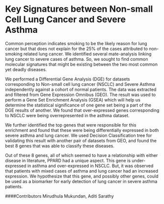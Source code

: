 # Key Signatures between Non-small Cell Lung Cancer and Severe Asthma


Common perception indicates smoking to be the likely reason for lung cancer but that does not explain for the 25% of the cases attributed to non-smoking related lung cancer. We identified several mate-analysis linking lung cancer to severe cases of asthma. So, we sought to find common molecular signatures that might be existing between the two most common yet deadly diseases. 

We performed a Differential Gene Analysis (DGE) for datasets corresponding to Non-small cell lung cancer (NSCLC) and Severe Asthma independently against a cohort of normal patients. The data was extracted and filtered from Gene Expression Omnibus (GEO). The result was used to perform a Gene Set Enrichment Analysis (GSEA) which will help us determine the statistical significance of one gene set being a part of the DGE results of another. We found that over-expressed genes corresponding to NSCLC were being overrepresented in the asthma dataset.


We further identified the top genes that were responsible for this enrichment and found that these were being differentially expressed in both severe asthma and lung cancer. We used Decision Classification tree for validating this result with another pair of datasets from GEO, and found the best 8 genes that was able to classify these diseases.


Out of these 8 genes, all of which seemed to have a relationship with either disease in literature, PPARD had a unique aspect. This gene is under-expressed in asthma and over-expressed in NSCLC. But, it was observed that patients with mixed cases of asthma and lung cancer had an increased expression. We hypothesize that this gene, and possibly other genes, could be used as a biomarker for early detection of lung cancer in severe asthma patients.

####Contributors
Mirudhula Mukundan, Aditi Sarathy
